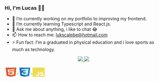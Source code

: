 ### Hi, I'm Lucas 👋🤙

- 🔭 I’m currently working on my portfolio to improving my frontend.
- 🌱 I’m currently learning Typescript and React.js.
- 💬 Ask me about anything, i like to chat 😂
- 📫 How to reach me: lukscalebe@hotmail.com
- ⚡ Fun fact: I'm a graduated in physical education and i love sports as much as technology.

<div align="center">
  <a href="https://github.com/lccalebe">
  <img height="180em" src="https://github-readme-stats.vercel.app/api?username=lccalebe&show_icons=true&theme=dark&include_all_commits=true&count_private=true"/>
  <img height="180em" src="https://github-readme-stats.vercel.app/api/top-langs/?username=lccalebe&layout=compact&langs_count=7&theme=dark"/>
</div>

<div style="display: inline_block"><br>
  <img align="center" alt="HTML" height="30" width="40" src="https://raw.githubusercontent.com/devicons/devicon/master/icons/html5/html5-original.svg">
  <img align="center" alt="CSS" height="30" width="40" src="https://raw.githubusercontent.com/devicons/devicon/master/icons/css3/css3-original.svg">
  <img align="center" alt="Js" height="30" width="40" src="https://raw.githubusercontent.com/devicons/devicon/master/icons/javascript/javascript-plain.svg">
  <!--
  <img align="center" alt="Ts" height="30" width="40" src="https://raw.githubusercontent.com/devicons/devicon/master/icons/typescript/typescript-plain.svg">
  <img align="center" alt="React" height="30" width="40" src="https://raw.githubusercontent.com/devicons/devicon/master/icons/react/react-original.svg">
  <img align="center" alt="Python" height="30" width="40" src="https://raw.githubusercontent.com/devicons/devicon/master/icons/python/python-original.svg">
  -->
</div>
